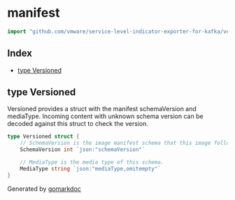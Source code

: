<!-- Code generated by gomarkdoc. DO NOT EDIT -->

# manifest

```go
import "github.com/vmware/service-level-indicator-exporter-for-kafka/vendor/github.com/docker/distribution/manifest"
```

## Index

- [type Versioned](<#type-versioned>)


## type Versioned

Versioned provides a struct with the manifest schemaVersion and mediaType. Incoming content with unknown schema version can be decoded against this struct to check the version.

```go
type Versioned struct {
    // SchemaVersion is the image manifest schema that this image follows
    SchemaVersion int `json:"schemaVersion"`

    // MediaType is the media type of this schema.
    MediaType string `json:"mediaType,omitempty"`
}
```



Generated by [gomarkdoc](<https://github.com/princjef/gomarkdoc>)
